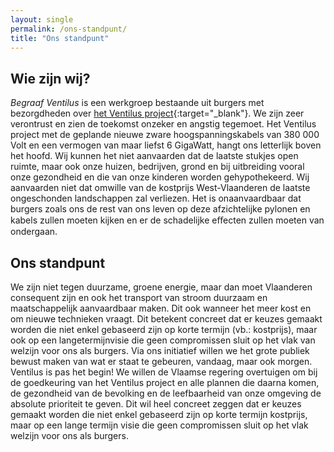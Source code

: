 ```yaml
---
layout: single
permalink: /ons-standpunt/
title: "Ons standpunt"
---
```

## Wie zijn wij?
*Begraaf Ventilus* is een werkgroep bestaande uit burgers met bezorgdheden over [het Ventilus project](https://www.ventilus.be/){:target="_blank"}. We zijn zeer verontrust en zien de toekomst onzeker en angstig tegemoet. Het Ventilus project met de geplande nieuwe zware hoogspanningskabels van 380 000 Volt en een vermogen van maar liefst 6 GigaWatt, hangt ons letterlijk boven het hoofd. Wij kunnen het niet aanvaarden dat de laatste stukjes open ruimte, maar ook onze huizen, bedrijven, grond en bij uitbreiding vooral onze gezondheid en die van onze kinderen worden gehypothekeerd. Wij aanvaarden niet dat omwille van de kostprijs West-Vlaanderen de laatste ongeschonden landschappen zal verliezen. Het is onaanvaardbaar dat burgers zoals ons de rest van ons leven op deze afzichtelijke pylonen en kabels zullen moeten kijken en er de schadelijke eﬀecten zullen moeten van ondergaan.

## Ons standpunt
We zijn niet tegen duurzame, groene energie, maar dan moet Vlaanderen consequent zijn en ook het transport van stroom duurzaam en maatschappelijk aanvaardbaar maken. Dit ook wanneer het meer kost en om nieuwe technieken vraagt.
Dit betekent concreet dat er keuzes gemaakt worden die niet enkel gebaseerd zijn op korte termijn (vb.: kostprijs), maar ook op een langetermijnvisie die geen compromissen sluit op het vlak van welzijn voor ons als burgers.
Via ons initiatief willen we het grote publiek bewust maken van wat er staat te gebeuren, vandaag, maar ook morgen. Ventilus is pas het begin! We willen de Vlaamse regering overtuigen om bij de goedkeuring van het Ventilus project en alle plannen die daarna komen, de gezondheid van de bevolking en de leefbaarheid van onze omgeving de absolute prioriteit te geven. Dit wil heel concreet zeggen dat er keuzes gemaakt worden die niet enkel gebaseerd zijn op korte termijn kostprijs, maar op een lange termijn visie die geen compromissen sluit op het vlak welzijn voor ons als burgers.

